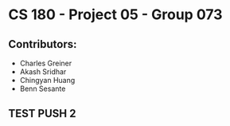 # CS 180 - Project 05 - Group 073

## Contributors:
* Charles Greiner
* Akash Sridhar
* Chingyan Huang
* Benn Sesante

## TEST PUSH 2
